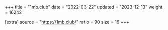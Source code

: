 +++
title = "1mb.club"
date = "2022-03-22"
updated = "2023-12-13"
weight = 16242

[extra]
source = "https://1mb.club/"
ratio = 90
size = 16
+++
